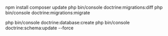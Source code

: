 npm install
composer update
php bin/console doctrine:migrations:diff
php bin/console doctrine:migrations:migrate

php bin/console doctrine:database:create
php bin/console doctrine:schema:update --force


